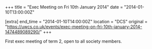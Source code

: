 +++
title = "Exec Meeting on Fri 10th January 2014"
date = "2014-01-10T13:00:00Z"

[extra]
end_time = "2014-01-10T14:00:00Z"
location = "DCS"
original = "https://uwcs.co.uk/events/exec-meeting-on-fri-10th-january-2014-1474489089290/"
+++

First exec meeting of term 2, open to all society members.

